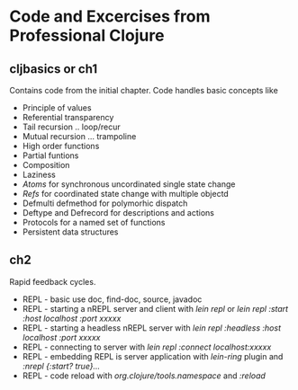 # Code and Excercises from Professional Clojure

## cljbasics or ch1
Contains code from the initial chapter. Code handles basic concepts like
* Principle of values
* Referential transparency
* Tail recursion .. loop/recur
* Mutual recursion ... trampoline
* High order functions
* Partial funtions
* Composition
* Laziness
* *Atoms* for synchronous uncordinated single state change
* *Refs*  for coordinated state change with multiple objectd
* Defmulti defmethod for polymorhic dispatch
* Deftype and Defrecord for descriptions and actions
* Protocols for a named set of functions
* Persistent data structures

## ch2
Rapid feedback cycles. 
* REPL - basic use doc, find-doc, source, javadoc
* REPL - starting a nREPL server and client with _lein repl_ or _lein repl :start :host localhost :port xxxxx_
* REPL - starting a headless nREPL server with _lein repl :headless :host localhost :port xxxxx_
* REPL - connecting to server with _lein repl :connect localhost:xxxxx_
* REPL - embedding REPL is server application with _lein-ring_ plugin and _:nrepl {:start? true}..._
* REPL - code reload with _org.clojure/tools.namespace_ and _:reload_